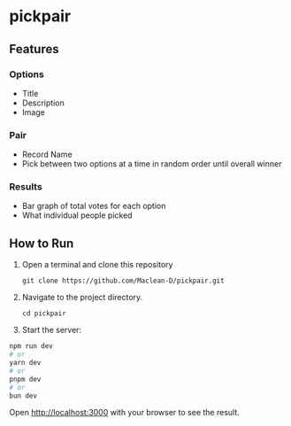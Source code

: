# pickpair

## Features

### Options
- Title
- Description
- Image

### Pair
- Record Name
- Pick between two options at a time in random order until overall winner

### Results
- Bar graph of total votes for each option
- What individual people picked

## How to Run

1. Open a terminal and clone this repository
   ```
   git clone https://github.com/Maclean-D/pickpair.git
   ```
   
2. Navigate to the project directory.
   ```
   cd pickpair
   ```

3. Start the server:

```bash
npm run dev
# or
yarn dev
# or
pnpm dev
# or
bun dev
```   
   
Open [http://localhost:3000](http://localhost:3000) with your browser to see the result.
